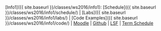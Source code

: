 [Info1]({{ site.baseurl }}/classes/ws2016/info1):
 [Schedule]({{ site.baseurl }}/classes/ws2016/info1/schedule/)
| [Labs]({{ site.baseurl }}/classes/ws2016/info1/labs/)
| [Code Examples]({{ site.baseurl }}/classes/ws2016/info1/code/)
| [Moodle](https://moodle.htw-berlin.de/course/view.php?id=10812)
| [Github](http://github.com/htw-imi-info1)
| [LSF](https://lsf.htw-berlin.de/qisserver/rds?state=wsearchv&search=2&veranstaltung.veranstid=120088)
| [Term Schedule](https://lsf.htw-berlin.de/qisserver/rds?state=wplan&act=stg&pool=stg&show=plan&P.vx=kurz&r_zuordabstgv.semvonint=1&r_zuordabstgv.sembisint=1&missing=allTerms&k_abstgv.abstgvnr=231)
